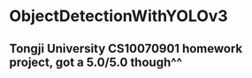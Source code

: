 # ObjectDetectionWithYOLOv3
## Tongji University CS10070901 homework project, got a 5.0/5.0 though^^

